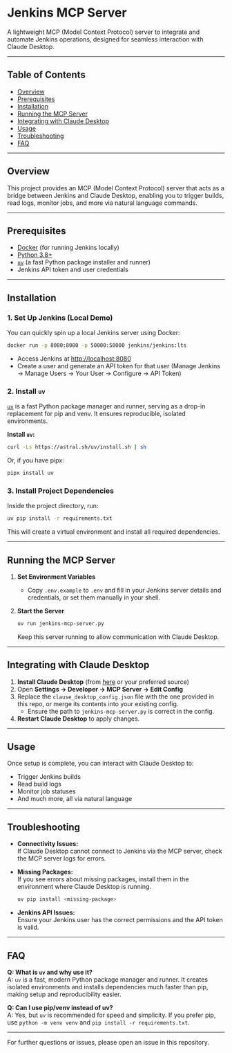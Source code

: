 # Jenkins MCP Server

A lightweight MCP (Model Context Protocol) server to integrate and automate Jenkins operations, designed for seamless interaction with Claude Desktop.

---

## Table of Contents

- [Overview](#overview)
- [Prerequisites](#prerequisites)
- [Installation](#installation)
- [Running the MCP Server](#running-the-mcp-server)
- [Integrating with Claude Desktop](#integrating-with-claude-desktop)
- [Usage](#usage)
- [Troubleshooting](#troubleshooting)
- [FAQ](#faq)

---

## Overview

This project provides an MCP (Model Context Protocol) server that acts as a bridge between Jenkins and Claude Desktop, enabling you to trigger builds, read logs, monitor jobs, and more via natural language commands.

---

## Prerequisites

- [Docker](https://www.docker.com/) (for running Jenkins locally)
- [Python 3.8+](https://www.python.org/)
- [`uv`](https://github.com/astral-sh/uv) (a fast Python package installer and runner)
- Jenkins API token and user credentials

---

## Installation

### 1. Set Up Jenkins (Local Demo)

You can quickly spin up a local Jenkins server using Docker:

```sh
docker run -p 8080:8080 -p 50000:50000 jenkins/jenkins:lts
```

- Access Jenkins at [http://localhost:8080](http://localhost:8080)
- Create a user and generate an API token for that user (Manage Jenkins → Manage Users → Your User → Configure → API Token)

### 2. Install `uv`

[`uv`](https://github.com/astral-sh/uv) is a fast Python package manager and runner, serving as a drop-in replacement for pip and venv. It ensures reproducible, isolated environments.

**Install `uv`:**

```sh
curl -Ls https://astral.sh/uv/install.sh | sh
```

Or, if you have pipx:

```sh
pipx install uv
```

### 3. Install Project Dependencies

Inside the project directory, run:

```sh
uv pip install -r requirements.txt
```

This will create a virtual environment and install all required dependencies.

---

## Running the MCP Server

1. **Set Environment Variables**

   - Copy `.env.example` to `.env` and fill in your Jenkins server details and credentials, or set them manually in your shell.

2. **Start the Server**

   ```sh
   uv run jenkins-mcp-server.py
   ```

   Keep this server running to allow communication with Claude Desktop.

---

## Integrating with Claude Desktop

1. **Install Claude Desktop** (from [here](https://www.anthropic.com/claude/desktop) or your preferred source)
2. Open **Settings → Developer → MCP Server → Edit Config**
3. Replace the `clause_desktop_config.json` file with the one provided in this repo, or merge its contents into your existing config.
   - Ensure the path to `jenkins-mcp-server.py` is correct in the config.
4. **Restart Claude Desktop** to apply changes.

---

## Usage

Once setup is complete, you can interact with Claude Desktop to:

- Trigger Jenkins builds
- Read build logs
- Monitor job statuses
- And much more, all via natural language

---

## Troubleshooting

- **Connectivity Issues:**  
  If Claude Desktop cannot connect to Jenkins via the MCP server, check the MCP server logs for errors.

- **Missing Packages:**  
  If you see errors about missing packages, install them in the environment where Claude Desktop is running.

  ```sh
  uv pip install <missing-package>
  ```

- **Jenkins API Issues:**  
  Ensure your Jenkins user has the correct permissions and the API token is valid.

---

## FAQ

**Q: What is `uv` and why use it?**  
A: `uv` is a fast, modern Python package manager and runner. It creates isolated environments and installs dependencies much faster than pip, making setup and reproducibility easier.

**Q: Can I use pip/venv instead of uv?**  
A: Yes, but `uv` is recommended for speed and simplicity. If you prefer pip, use `python -m venv venv` and `pip install -r requirements.txt`.

---

For further questions or issues, please open an issue in this repository.

